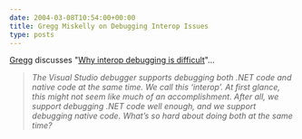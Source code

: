 ```yaml
---
date: 2004-03-08T10:54:00+00:00
title: Gregg Miskelly on Debugging Interop Issues
type: posts
---
```

[Gregg](http://blogs.msdn.com/greggm) discusses "[Why interop debugging is difficult](http://blogs.msdn.com/greggm/archive/2004/01/23/62455.aspx)"...

> _The Visual Studio debugger supports debugging both .NET code and native code at the same time. We call this &lsquo;interop&rsquo;. At first glance, this might not seem like much of an accomplishment. After all, we support debugging .NET code well enough, and we support debugging native code. What&rsquo;s so hard about doing both at the same time?_
